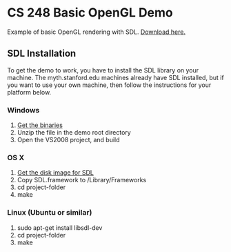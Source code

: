 CS 248 Basic OpenGL Demo
========================

Example of basic OpenGL rendering with SDL. [Download here.](https://github.com/mfichman/cs248-basic-opengl/zipball/master)

SDL Installation
----------------
To get the demo to work, you have to install the SDL library on your machine.  The myth.stanford.edu machines already have SDL installed, but if you want to use your own machine, then follow the instructions for your platform below.

### Windows

1. [Get the binaries](http://www.libsdl.org/release/SDL-1.2.14-win32.zip)
2. Unzip the file in the demo root directory
3. Open the VS2008 project, and build

### OS X

1. [Get the disk image for SDL](http://www.libsdl.org/release/SDL-1.2.14.dmg)
2. Copy SDL.framework to /Library/Frameworks
3. cd project-folder
4. make

### Linux (Ubuntu or similar)

1. sudo apt-get install libsdl-dev
2. cd project-folder
3. make

